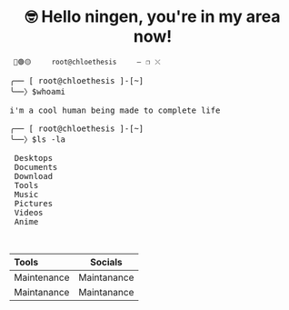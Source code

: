<center>
 <h1>
  🤓 Hello ningen, you're in my area now!
 </h1>
</center>


<code> 🔴🟢🟡&emsp;&emsp;&emsp;&emsp; root@chloethesis &emsp;&emsp;&emsp;&emsp;—⠀❐⠀⤬ </code>

<pre>
╭── [ root@chloethesis ]-[~]
╰──〉$whoami
 
i'm a cool human being made to complete life

╭── [ root@chloethesis ]-[~]
╰──〉$ls -la

 Desktops
 Documents
 Download
 Tools
 Music
 Pictures
 Videos
 Anime
 
 
</pre>

 | Tools | Socials | 
| :---         |     :---:      |       
| Maintenance   | Maintanance    |
| Maintanance     | Maintanance      |
